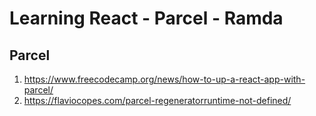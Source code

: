 # Learning React - Parcel - Ramda

## Parcel
1. https://www.freecodecamp.org/news/how-to-up-a-react-app-with-parcel/
1. https://flaviocopes.com/parcel-regeneratorruntime-not-defined/
